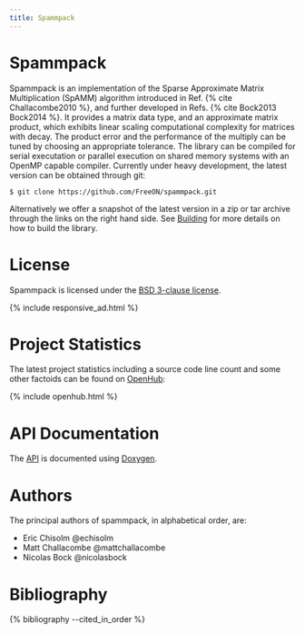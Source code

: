 ```yaml
---
title: Spammpack
---
```


# Spammpack

Spammpack is an implementation of the Sparse Approximate Matrix
Multiplication (SpAMM) algorithm introduced in Ref.
{% cite Challacombe2010 %}, and further developed in Refs.
{% cite Bock2013 Bock2014 %}.  It provides a matrix data type, and an
approximate matrix product, which exhibits linear scaling
computational complexity for matrices with decay. The product error
and the performance of the multiply can be tuned by choosing an
appropriate tolerance. The library can be compiled for serial
executation or parallel execution on shared memory systems with an
OpenMP capable compiler.  Currently under heavy development, the
latest version can be obtained through git:

    $ git clone https://github.com/FreeON/spammpack.git

Alternatively we offer a snapshot of the latest version in a zip or
tar archive through the links on the right hand side. See
[Building](/spammpack/building.html) for more details on how to build
the library.

# License

Spammpack is licensed under the
[BSD 3-clause license](http://opensource.org/licenses/BSD-3-Clause).

{% include responsive_ad.html %}

# Project Statistics

The latest project statistics including a source code line count and
some other factoids can be found on
[OpenHub](https://www.openhub.net/p/spammpack):

{% include openhub.html %}

# API Documentation

The [API](/spammpack/html/) is documented using
[Doxygen](http://www.doxygen.org).

# Authors

The principal authors of spammpack, in alphabetical order, are:

  - Eric Chisolm @echisolm
  - Matt Challacombe @mattchallacombe
  - Nicolas Bock @nicolasbock

# Bibliography

{% bibliography --cited_in_order %}
